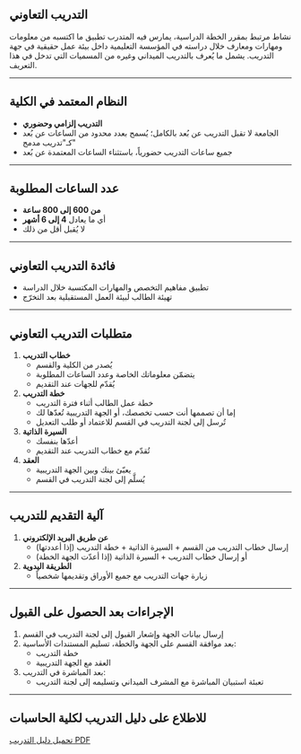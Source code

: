 ## التدريب التعاوني
نشاط مرتبط بمقرر الخطة الدراسية، يمارس فيه المتدرب تطبيق ما اكتسبه من معلومات ومهارات ومعارف خلال دراسته في المؤسسة التعليمية داخل بيئة عمل حقيقية في جهة التدريب. يشمل ما يُعرف بالتدريب الميداني وغيره من المسميات التي تدخل في هذا التعريف.

---

## النظام المعتمد في الكلية
- **التدريب إلزامي وحضوري**  
- الجامعة لا تقبل التدريب عن بُعد بالكامل؛ يُسمح بعدد محدود من الساعات عن بُعد كـ"تدريب مدمج"  
- جميع ساعات التدريب حضورياً، باستثناء الساعات المعتمدة عن بُعد

---

## عدد الساعات المطلوبة
- **من 600 إلى 800 ساعة**  
- أي ما يعادل **4 إلى 6 أشهر**  
- لا يُقبل أقل من ذلك

---

## فائدة التدريب التعاوني
- تطبيق مفاهيم التخصص والمهارات المكتسبة خلال الدراسة  
- تهيئة الطالب لبيئة العمل المستقبلية بعد التخرّج

---

## متطلبات التدريب التعاوني
1. **خطاب التدريب**  
   - يُصدر من الكلية والقسم  
   - يتضمّن معلوماتك الخاصة وعدد الساعات المطلوبة  
   - يُقدّم للجهات عند التقديم  
2. **خطة التدريب**  
   - خطة عمل الطالب أثناء فترة التدريب  
   - إما أن تصممها أنت حسب تخصصك، أو الجهة التدريبية تُعدّها لك  
   - تُرسل إلى لجنة التدريب في القسم للاعتماد أو طلب التعديل  
3. **السيرة الذاتية**  
   - أعدّها بنفسك  
   - تُقدّم مع خطاب التدريب عند التقديم  
4. **العقد**  
   - يعبّئ بينك وبين الجهة التدريبية  
   - يُسلَّم إلى لجنة التدريب في القسم

---

## آلية التقديم للتدريب
1. **عن طريق البريد الإلكتروني**  
   - إرسال خطاب التدريب من القسم + السيرة الذاتية + خطة التدريب (إذا أعددتها)  
   - أو إرسال خطاب التدريب + السيرة الذاتية (إذا أعدّت الجهة الخطة)  
2. **الطريقة اليدوية**  
   - زيارة جهات التدريب مع جميع الأوراق وتقديمها شخصياً

---

## الإجراءات بعد الحصول على القبول
1. إرسال بيانات الجهة وإشعار القبول إلى لجنة التدريب في القسم  
2. بعد موافقة القسم على الجهة والخطة، تسليم المستندات الأساسية:  
   - خطة التدريب  
   - العقد مع الجهة التدريبية  
3. بعد المباشرة في التدريب:  
   - تعبئة استبيان المباشرة مع المشرف الميداني وتسليمه إلى لجنة التدريب

---

## للاطلاع على دليل التدريب لكلية الحاسبات
[تحميل دليل التدريب PDF](https://drive.uqu.edu.sa/_/ccomp/files/d2f07827-bd0c-4e42-bb12-5ebfb6284d37.pdf)

